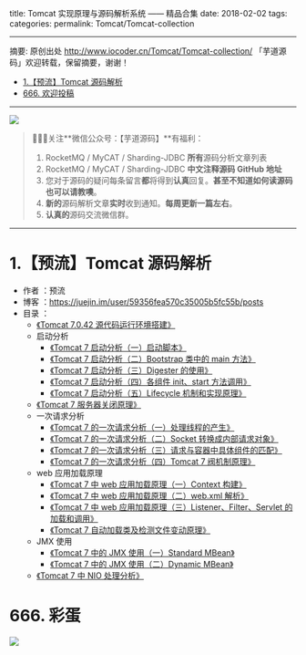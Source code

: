 title: Tomcat 实现原理与源码解析系统 —— 精品合集
date: 2018-02-02
tags:
categories:
permalink: Tomcat/Tomcat-collection

-------

摘要: 原创出处 http://www.iocoder.cn/Tomcat/Tomcat-collection/ 「芋道源码」欢迎转载，保留摘要，谢谢！

- [1.【预流】Tomcat 源码解析](http://www.iocoder.cn/Tomcat/Tomcat-collection/)
- [666. 欢迎投稿](http://www.iocoder.cn/Tomcat/Tomcat-collection/)

-------

![](http://www.iocoder.cn/images/common/wechat_mp_2018_05_18.jpg)

> 🙂🙂🙂关注**微信公众号：【芋道源码】**有福利：
> 1. RocketMQ / MyCAT / Sharding-JDBC **所有**源码分析文章列表
> 2. RocketMQ / MyCAT / Sharding-JDBC **中文注释源码 GitHub 地址**
> 3. 您对于源码的疑问每条留言**都**将得到**认真**回复。**甚至不知道如何读源码也可以请教噢**。
> 4. **新的**源码解析文章**实时**收到通知。**每周更新一篇左右**。  
> 5. **认真的**源码交流微信群。

-------

# 1.【预流】Tomcat 源码解析

* 作者 ：预流
* 博客 ：https://juejin.im/user/59356fea570c35005b5fc55b/posts
* 目录 ：
    * [《Tomcat 7.0.42 源代码运行环境搭建》](http://www.iocoder.cn/Tomcat/yuliu/build-debugging-environment)
    * 启动分析
        * [《Tomcat 7 启动分析（一）启动脚本》](http://www.iocoder.cn/Tomcat/yuliu/Start-analysis-1-start-script)
        * [《Tomcat 7 启动分析（二）Bootstrap 类中的 main 方法》](http://www.iocoder.cn/Tomcat/yuliu/Start-analysis-2-Bootstrap)
        * [《Tomcat 7 启动分析（三）Digester 的使用》](http://www.iocoder.cn/Tomcat/yuliu/Start-analysis-3-Digester)
        * [《Tomcat 7 启动分析（四）各组件 init、start 方法调用》](http://www.iocoder.cn/Tomcat/yuliu/Start-analysis-4-components-int-and-start-method)
        * [《Tomcat 7 启动分析（五）Lifecycle 机制和实现原理》](http://www.iocoder.cn/Tomcat/yuliu/Start-analysis-5-Lifecycle)
    * [《Tomcat 7 服务器关闭原理》](http://www.iocoder.cn/Tomcat/yuliu/Server-shutdown-principle)
    * 一次请求分析
        * [《Tomcat 7 的一次请求分析（一）处理线程的产生》](http://www.iocoder.cn/Tomcat/yuliu/A-request-analysis-1-process-the-generation-of-threads)
        * [《Tomcat 7 的一次请求分析（二）Socket 转换成内部请求对象》](http://www.iocoder.cn/Tomcat/yuliu/A-request-analysis-2-Socket-is-converted-to-an-internal-request-object)
        * [《Tomcat 7 的一次请求分析（三）请求与容器中具体组件的匹配》](http://www.iocoder.cn/Tomcat/yuliu/A-request-analysis-3-The-request-matches-specific-components-in-the-container)
        * [《Tomcat 7 的一次请求分析（四）Tomcat 7 阀机制原理》](http://www.iocoder.cn/Tomcat/yuliu/A-request-analysis-4-Tomcat-7-valve-mechanism-principle)
    * web 应用加载原理
        * [《Tomcat 7 中 web 应用加载原理（一）Context 构建》](http://www.iocoder.cn/Tomcat/yuliu/Web-application-loading-principle-1-Context-construction)
        * [《Tomcat 7 中 web 应用加载原理（二）web.xml 解析》](http://www.iocoder.cn/Tomcat/yuliu/Web-application-loading-principle-2-web-xml-parsing)
        * [《Tomcat 7 中 web 应用加载原理（三）Listener、Filter、Servlet 的加载和调用》](http://www.iocoder.cn/Tomcat/yuliu/Web-application-loading-principle-3-Listener-Filter-Servlet)
        * [《Tomcat 7 自动加载类及检测文件变动原理》](http://www.iocoder.cn/Tomcat/yuliu/Automatic-loading-of-classes-and-detection-of-file-changes)
    * JMX 使用
        * [《Tomcat 7 中的 JMX 使用（一）Standard MBean》](http://www.iocoder.cn/Tomcat/yuliu/JMX-1-Standard-MBean)
        * [《Tomcat 7 中的 JMX 使用（二）Dynamic MBean》](http://www.iocoder.cn/Tomcat/yuliu/JMX-2-Dynamic-MBean)
    * [《Tomcat 7 中 NIO 处理分析》](http://www.iocoder.cn/Tomcat/yuliu/NIO-process)

# 666. 彩蛋

![](http://www.iocoder.cn/images/common/zsxq/01.png)

